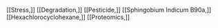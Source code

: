 [[Stress,]]
[[Degradation,]]
[[Pesticide,]]
[[Sphingobium Indicum B90a,]]
[[Hexachlorocyclohexane,]]
[[Proteomics,]]
